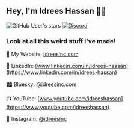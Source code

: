 ## Hey, I'm Idrees Hassan 👋🏽

![GitHub User's stars](https://img.shields.io/github/stars/idreesinc?style=flat) <a href="https://discord.gg/6yxE9prcNc" target="_blank">
	<img alt="Discord" src="https://img.shields.io/discord/1398471368403583120?logo=discord&logoColor=fff&label=discord&color=5865F2">
</a>

### Look at all this weird stuff I've made!

🔭 My Website: [idreesinc.com](https://idreesinc.com)

💼 LinkedIn: [www.linkedin.com/in/idrees-hassan](https://www.linkedin.com/in/idrees-hassan)

🏙️ Bluesky: [@idreesinc.com](https://bsky.app/profile/idreesinc.com)

📺 YouTube: [www.youtube.com/idreeshassan](https://www.youtube.com/idreeshassan)

📸 Instagram: [@idreesinc](https://www.instagram.com/idreesinc/)
